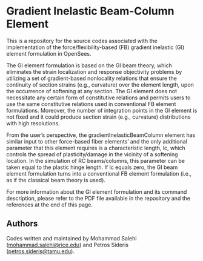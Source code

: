 # Gradient Inelastic Beam-Column Element

This is a repository for the source codes associated with the implementation of the force/flexibility-based (FB) gradient inelastic (GI) element formulation in OpenSees.

The GI element formulation is based on the GI beam theory, which eliminates the strain localization and response objectivity problems by utilizing a set of gradient-based nonlocality relations that ensure the continuity of section strains (e.g., curvature) over the element length, upon the occurrence of softening at any section. The GI element does not necessitate any certain form of constitutive relations and permits users to use the same constitutive relations used in conventional FB element formulations. Moreover, the number of integration points in the GI element is not fixed and it could produce section strain (e.g., curvature) distributions with high resolutions.

From the user’s perspective, the gradientInelasticBeamColumn element has similar input to other force-based fiber elements’ and the only additional parameter that this element requires is a characteristic length, lc, which controls the spread of plasticity/damage in the vicinity of a softening location. In the simulation of RC beams/columns, this parameter can be taken equal to the plastic hinge length. If lc equals zero, the GI beam element formulation turns into a conventional FB element formulation (i.e., as if the classical beam theory is used).

For more information about the GI element formulation and its command description, please refer to the PDF file available in the repository and the references at the end of this page.

## Authors

Codes written and maintained by Mohammad Salehi (mohammad.salehi@rice.edu) and Petros Sideris (petros.sideris@tamu.edu).

